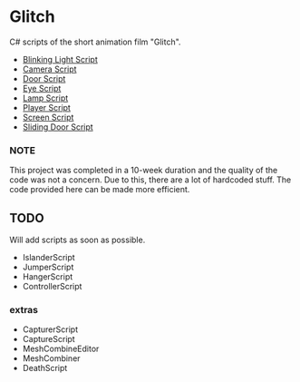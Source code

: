 # Glitch
C# scripts of the short animation film "Glitch".

- [Blinking Light Script](https://github.com/asenarana/Glitch/blob/master/REFERENCE.md#blinking-light-script)
- [Camera Script](https://github.com/asenarana/Glitch/blob/master/REFERENCE.md#camera-script)
- [Door Script](https://github.com/asenarana/Glitch/blob/master/REFERENCE.md#door-script)
- [Eye Script](https://github.com/asenarana/Glitch/blob/master/REFERENCE.md#eye-script)
- [Lamp Script](https://github.com/asenarana/Glitch/blob/master/REFERENCE.md#lamp-script)
- [Player Script](https://github.com/asenarana/Glitch/blob/master/REFERENCE.md#player-script)
- [Screen Script](https://github.com/asenarana/Glitch/blob/master/REFERENCE.md#screen-script)
- [Sliding Door Script](https://github.com/asenarana/Glitch/blob/master/REFERENCE.md#sliding-door-script)


### NOTE
This project was completed in a 10-week duration and the quality of the code was not a concern. Due to this, there are a lot of hardcoded stuff. The code provided here can be made more efficient.

## TODO
Will add scripts as soon as possible.

- IslanderScript
- JumperScript
- HangerScript
- ControllerScript

### extras
- CapturerScript
- CaptureScript
- MeshCombineEditor
- MeshCombiner
- DeathScript
